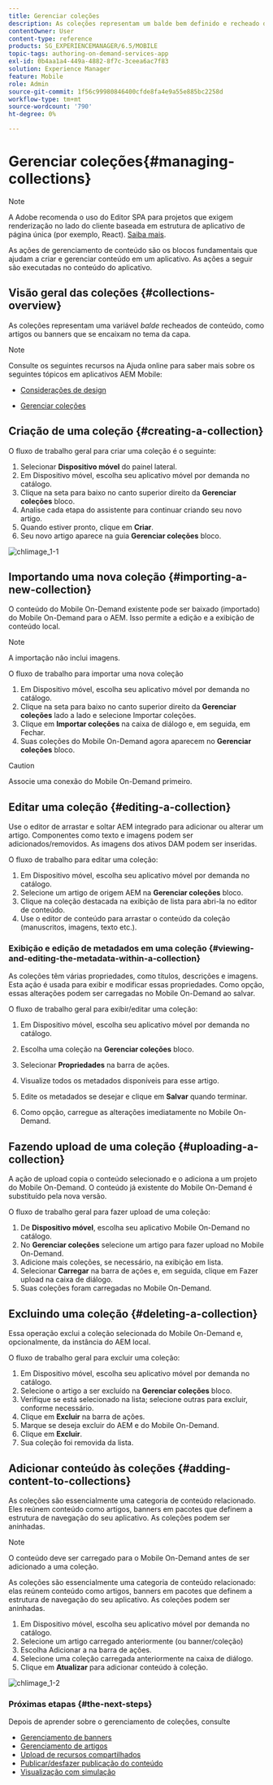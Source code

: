 ```yaml
---
title: Gerenciar coleções
description: As coleções representam um balde bem definido e recheado de conteúdo como artigos ou banners que se encaixam no tema da capa. Siga esta página para saber mais.
contentOwner: User
content-type: reference
products: SG_EXPERIENCEMANAGER/6.5/MOBILE
topic-tags: authoring-on-demand-services-app
exl-id: 0b4aa1a4-449a-4882-8f7c-3ceea6ac7f83
solution: Experience Manager
feature: Mobile
role: Admin
source-git-commit: 1f56c99980846400cfde8fa4e9a55e885bc2258d
workflow-type: tm+mt
source-wordcount: '790'
ht-degree: 0%

---
```


# Gerenciar coleções{#managing-collections}

>[!NOTE]
>
>A Adobe recomenda o uso do Editor SPA para projetos que exigem renderização no lado do cliente baseada em estrutura de aplicativo de página única (por exemplo, React). [Saiba mais](/help/sites-developing/spa-overview.md).

As ações de gerenciamento de conteúdo são os blocos fundamentais que ajudam a criar e gerenciar conteúdo em um aplicativo. As ações a seguir são executadas no conteúdo do aplicativo.

## Visão geral das coleções {#collections-overview}

As coleções representam uma variável *balde* recheados de conteúdo, como artigos ou banners que se encaixam no tema da capa.

>[!NOTE]
>
>Consulte os seguintes recursos na Ajuda online para saber mais sobre os seguintes tópicos em aplicativos AEM Mobile:
>
>* [Considerações de design](https://helpx.adobe.com/digital-publishing-solution/help/design-app.html)
>
>* [Gerenciar coleções](https://helpx.adobe.com/digital-publishing-solution/help/creating-collections.html)
>

## Criação de uma coleção {#creating-a-collection}

O fluxo de trabalho geral para criar uma coleção é o seguinte:

1. Selecionar **Dispositivo móvel** do painel lateral.
1. Em Dispositivo móvel, escolha seu aplicativo móvel por demanda no catálogo.
1. Clique na seta para baixo no canto superior direito da **Gerenciar coleções** bloco.
1. Analise cada etapa do assistente para continuar criando seu novo artigo.
1. Quando estiver pronto, clique em **Criar**.
1. Seu novo artigo aparece na guia **Gerenciar coleções** bloco.

![chlimage_1-1](assets/chlimage_1-1.gif)

## Importando uma nova coleção {#importing-a-new-collection}

O conteúdo do Mobile On-Demand existente pode ser baixado (importado) do Mobile On-Demand para o AEM. Isso permite a edição e a exibição de conteúdo local.

>[!NOTE]
>
>A importação não inclui imagens.

O fluxo de trabalho para importar uma nova coleção

1. Em Dispositivo móvel, escolha seu aplicativo móvel por demanda no catálogo.
1. Clique na seta para baixo no canto superior direito da **Gerenciar coleções** lado a lado e selecione Importar coleções.
1. Clique em **Importar coleções** na caixa de diálogo e, em seguida, em Fechar.
1. Suas coleções do Mobile On-Demand agora aparecem no **Gerenciar coleções** bloco.

>[!CAUTION]
>
>Associe uma conexão do Mobile On-Demand primeiro.

## Editar uma coleção {#editing-a-collection}

Use o editor de arrastar e soltar AEM integrado para adicionar ou alterar um artigo. Componentes como texto e imagens podem ser adicionados/removidos. As imagens dos ativos DAM podem ser inseridas.

O fluxo de trabalho para editar uma coleção:

1. Em Dispositivo móvel, escolha seu aplicativo móvel por demanda no catálogo.
1. Selecione um artigo de origem AEM na **Gerenciar coleções** bloco.
1. Clique na coleção destacada na exibição de lista para abri-la no editor de conteúdo.
1. Use o editor de conteúdo para arrastar o conteúdo da coleção (manuscritos, imagens, texto etc.).

### Exibição e edição de metadados em uma coleção {#viewing-and-editing-the-metadata-within-a-collection}

As coleções têm várias propriedades, como títulos, descrições e imagens. Esta ação é usada para exibir e modificar essas propriedades. Como opção, essas alterações podem ser carregadas no Mobile On-Demand ao salvar.

O fluxo de trabalho geral para exibir/editar uma coleção:

1. Em Dispositivo móvel, escolha seu aplicativo móvel por demanda no catálogo.
1. Escolha uma coleção na **Gerenciar coleções** bloco.

1. Selecionar **Propriedades** na barra de ações.
1. Visualize todos os metadados disponíveis para esse artigo.
1. Edite os metadados se desejar e clique em **Salvar** quando terminar.
1. Como opção, carregue as alterações imediatamente no Mobile On-Demand.

## Fazendo upload de uma coleção {#uploading-a-collection}

A ação de upload copia o conteúdo selecionado e o adiciona a um projeto do Mobile On-Demand. O conteúdo já existente do Mobile On-Demand é substituído pela nova versão.

O fluxo de trabalho geral para fazer upload de uma coleção:

1. De **Dispositivo móvel**, escolha seu aplicativo Mobile On-Demand no catálogo.
1. No **Gerenciar coleções** selecione um artigo para fazer upload no Mobile On-Demand.
1. Adicione mais coleções, se necessário, na exibição em lista.
1. Selecionar **Carregar** na barra de ações e, em seguida, clique em Fazer upload na caixa de diálogo.
1. Suas coleções foram carregadas no Mobile On-Demand.

## Excluindo uma coleção {#deleting-a-collection}

Essa operação exclui a coleção selecionada do Mobile On-Demand e, opcionalmente, da instância do AEM local.

O fluxo de trabalho geral para excluir uma coleção:

1. Em Dispositivo móvel, escolha seu aplicativo móvel por demanda no catálogo.
1. Selecione o artigo a ser excluído na **Gerenciar coleções** bloco.
1. Verifique se está selecionado na lista; selecione outras para excluir, conforme necessário.
1. Clique em **Excluir** na barra de ações.
1. Marque se deseja excluir do AEM e do Mobile On-Demand.
1. Clique em **Excluir**.
1. Sua coleção foi removida da lista.

## Adicionar conteúdo às coleções {#adding-content-to-collections}

As coleções são essencialmente uma categoria de conteúdo relacionado. Eles reúnem conteúdo como artigos, banners em pacotes que definem a estrutura de navegação do seu aplicativo. As coleções podem ser aninhadas.

>[!NOTE]
>
>O conteúdo deve ser carregado para o Mobile On-Demand antes de ser adicionado a uma coleção.

As coleções são essencialmente uma categoria de conteúdo relacionado: elas reúnem conteúdo como artigos, banners em pacotes que definem a estrutura de navegação do seu aplicativo. As coleções podem ser aninhadas.

1. Em Dispositivo móvel, escolha seu aplicativo móvel por demanda no catálogo.
1. Selecione um artigo carregado anteriormente (ou banner/coleção)
1. Escolha Adicionar a na barra de ações.
1. Selecione uma coleção carregada anteriormente na caixa de diálogo.
1. Clique em **Atualizar** para adicionar conteúdo à coleção.

![chlimage_1-2](assets/chlimage_1-2.gif)

### Próximas etapas {#the-next-steps}

Depois de aprender sobre o gerenciamento de coleções, consulte

* [Gerenciamento de banners](/help/mobile/mobile-on-demand-managing-banners.md)
* [Gerenciamento de artigos](/help/mobile/mobile-on-demand-managing-articles.md)
* [Upload de recursos compartilhados](/help/mobile/mobile-on-demand-shared-resources.md)
* [Publicar/desfazer publicação do conteúdo](/help/mobile/mobile-on-demand-publishing-unpublishing.md)
* [Visualização com simulação](/help/mobile/aem-mobile-manage-ondemand-services.md)
